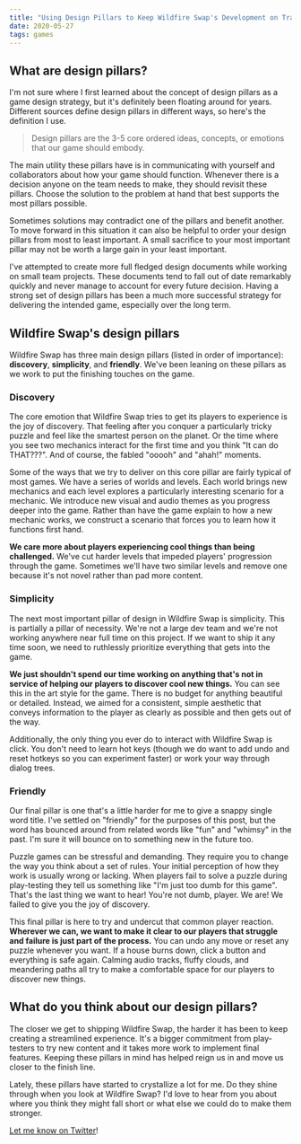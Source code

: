 ```yaml
---
title: "Using Design Pillars to Keep Wildfire Swap's Development on Track"
date: 2020-05-27
tags: games
---
```


## What are design pillars?

I'm not sure where I first learned about the concept of design pillars as a game design strategy, but it's definitely been floating around for years. Different sources define design pillars in different ways, so here's the definition I use.

> Design pillars are the 3-5 core ordered ideas, concepts, or emotions that our game should embody.

The main utility these pillars have is in communicating with yourself and collaborators about how your game should function. Whenever there is a decision anyone on the team needs to make, they should revisit these pillars. Choose the solution to the problem at hand that best supports the most pillars possible.

Sometimes solutions may contradict one of the pillars and benefit another. To move forward in this situation it can also be helpful to order your design pillars from most to least important. A small sacrifice to your most important pillar may not be worth a large gain in your least important.

I've attempted to create more full fledged design documents while working on small team projects. These documents tend to fall out of date remarkably quickly and never manage to account for every future decision. Having a strong set of design pillars has been a much more successful strategy for delivering the intended game, especially over the long term.

## Wildfire Swap's design pillars

Wildfire Swap has three main design pillars (listed in order of importance): **discovery**, **simplicity**, and **friendly**. We've been leaning on these pillars as we work to put the finishing touches on the game.

### Discovery

The core emotion that Wildfire Swap tries to get its players to experience is the joy of discovery. That feeling after you conquer a particularly tricky puzzle and feel like the smartest person on the planet. Or the time where you see two mechanics interact for the first time and you think "It can do THAT???". And of course, the fabled "ooooh" and "ahah!" moments.

Some of the ways that we try to deliver on this core pillar are fairly typical of most games. We have a series of worlds and levels. Each world brings new mechanics and each level explores a particularly interesting scenario for a mechanic. We introduce new visual and audio themes as you progress deeper into the game. Rather than have the game explain to how a new mechanic works, we construct a scenario that forces you to learn how it functions first hand.

**We care more about players experiencing cool things than being challenged.** We've cut harder levels that impeded players' progression through the game. Sometimes we'll have two similar levels and remove one because it's not novel rather than pad more content.

### Simplicity

The next most important pillar of design in Wildfire Swap is simplicity. This is partially a pillar of necessity. We're not a large dev team and we're not working anywhere near full time on this project. If we want to ship it any time soon, we need to ruthlessly prioritize everything that gets into the game.

**We just shouldn't spend our time working on anything that's not in service of helping our players to discover cool new things.** You can see this in the art style for the game. There is no budget for anything beautiful or detailed. Instead, we aimed for a consistent, simple aesthetic that conveys information to the player as clearly as possible and then gets out of the way.

Additionally, the only thing you ever do to interact with Wildfire Swap is click. You don't need to learn hot keys (though we do want to add undo and reset hotkeys so you can experiment faster) or work your way through dialog trees.

### Friendly

Our final pillar is one that's a little harder for me to give a snappy single word title. I've settled on "friendly" for the purposes of this post, but the word has bounced around from related words like "fun" and "whimsy" in the past. I'm sure it will bounce on to something new in the future too.

Puzzle games can be stressful and demanding. They require you to change the way you think about a set of rules. Your initial perception of how they work is usually wrong or lacking. When players fail to solve a puzzle during play-testing they tell us something like "I'm just too dumb for this game". That's the last thing we want to hear! You're not dumb, player. We are! We failed to give you the joy of discovery.

This final pillar is here to try and undercut that common player reaction. **Wherever we can, we want to make it clear to our players that struggle and failure is just part of the process.** You can undo any move or reset any puzzle whenever you want. If a house burns down, click a button and everything is safe again. Calming audio tracks, fluffy clouds, and meandering paths all try to make a comfortable space for our players to discover new things.

## What do you think about our design pillars?

The closer we get to shipping Wildfire Swap, the harder it has been to keep creating a streamlined experience. It's a bigger commitment from play-testers to try new content and it takes more work to implement final features. Keeping these pillars in mind has helped reign us in and move us closer to the finish line.

Lately, these pillars have started to crystallize a lot for me. Do they shine through when you look at Wildfire Swap? I'd love to hear from you about where you think they might fall short or what else we could do to make them stronger.

[Let me know on Twitter](https://twitter.com/ryrykubes)!

